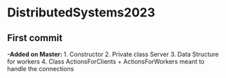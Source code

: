 # DistributedSystems2023
## First commit 
<b> -Added on Master: </b>
    1. Constructor 
    2. Private class Server
    3. Data Structure for workers
    4. Class ActionsForClients + ActionsForWorkers 
       meant to handle the connections 
    
